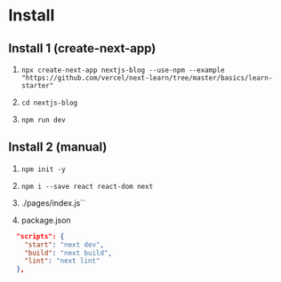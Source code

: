 # Install

## Install 1 (create-next-app)

1. ```npx create-next-app nextjs-blog --use-npm --example "https://github.com/vercel/next-learn/tree/master/basics/learn-starter"```

2. ```cd nextjs-blog```

3. ```npm run dev```


## Install 2 (manual)

1. ```npm init -y```

2. ```npm i --save react react-dom next```

3. ./pages/index.js``

4. package.json

```json
  "scripts": {
    "start": "next dev",
    "build": "next build",
    "lint": "next lint"
  },
```

